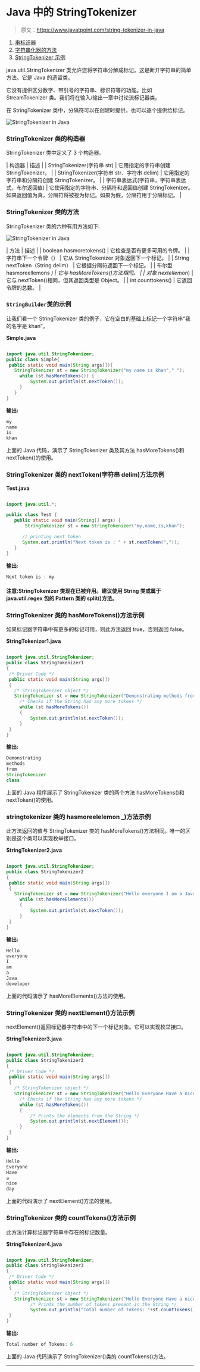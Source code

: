 # Java 中的 StringTokenizer

> 原文：<https://www.javatpoint.com/string-tokenizer-in-java>

1.  [串标识器](#StringTokenizer)
2.  [字符串化器的方法](#Methods)
3.  [StringTokenizer 示例](#Example)

java.util.StringTokenizer 类允许您将字符串分解成标记。这是断开字符串的简单方法。它是 Java 的遗留类。

它没有提供区分数字、带引号的字符串、标识符等的功能。比如 StreamTokenizer 类。我们将在输入/输出一章中讨论流标记器类。

在 StringTokenizer 类中，分隔符可以在创建时提供，也可以逐个提供给标记。

![StringTokenizer in Java](../img/c86d00ffb638e5a3cc86f84f38a9c992.png)

### StringTokenizer 类的构造器

StringTokenizer 类中定义了 3 个构造器。

| 构造器 | 描述 |
| StringTokenizer(字符串 str) | 它用指定的字符串创建 StringTokenizer。 |
| StringTokenizer(字符串 str、字符串 delim) | 它用指定的字符串和分隔符创建 StringTokenizer。 |
| 字符串表达式(字符串，字符串表达式，布尔返回值) | 它使用指定的字符串、分隔符和返回值创建 StringTokenizer。如果返回值为真，分隔符将被视为标记。如果为假，分隔符用于分隔标记。 |

### StringTokenizer 类的方法

StringTokenizer 类的六种有用方法如下:

![StringTokenizer in Java](../img/cd9bdce214be4b61cc582907ea42a102.png)

| 方法 | 描述 |
| boolean hasmoretokens() | 它检查是否有更多可用的令牌。 |
| 字符串下一个令牌（） | 它从 StringTokenizer 对象返回下一个标记。 |
| String nextToken（String delim） | 它根据分隔符返回下一个标记。 |
| 布尔型 hasmoreellemons _) | 它与 hasMoreTokens()方法相同。 |
| 对象 nextellemon_) | 它与 nextToken()相同，但其返回类型是 Object。 |
| int counttokens() | 它返回令牌的总数。 |

### `StringBuilder`类的示例

让我们看一个 StringTokenizer 类的例子，它在空白的基础上标记一个字符串“我的名字是 khan”。

**Simple.java**

```java

import java.util.StringTokenizer;
public class Simple{
 public static void main(String args[]){
   StringTokenizer st = new StringTokenizer("my name is khan"," ");
     while (st.hasMoreTokens()) {
         System.out.println(st.nextToken());
     }
   }
}

```

**输出:**

```java
my
name
is
khan

```

上面的 Java 代码，演示了 StringTokenizer 类及其方法 hasMoreTokens()和 nextToken()的使用。

### StringTokenizer 类的 nextToken(字符串 delim)方法示例

**Test.java**

```java

import java.util.*;

public class Test {
   public static void main(String[] args) {
       StringTokenizer st = new StringTokenizer("my,name,is,khan");

      // printing next token
      System.out.println("Next token is : " + st.nextToken(","));
   }    
}

```

**输出:**

```java
Next token is : my

```

#### 注意:StringTokenizer 类现在已被弃用。建议使用 String 类或属于 java.util.regex 包的 Pattern 类的 split()方法。

### StringTokenizer 类的 hasMoreTokens()方法示例

如果标记器字符串中有更多的标记可用，则此方法返回 true，否则返回 false。

**StringTokenizer1.java**

```java

import java.util.StringTokenizer;  
public class StringTokenizer1
{  
 /* Driver Code */
 public static void main(String args[])
 {  
   /* StringTokenizer object */
   StringTokenizer st = new StringTokenizer("Demonstrating methods from StringTokenizer class"," ");  
     /* Checks if the String has any more tokens */
     while (st.hasMoreTokens()) 
     {  
         System.out.println(st.nextToken());  
     }  
 }  
}

```

**输出:**

```java
Demonstrating
methods
from
StringTokenizer
class

```

上面的 Java 程序展示了 StringTokenizer 类的两个方法 hasMoreTokens()和 nextToken()的使用。

### stringtokenizer 类的 hasmoreelelemon _)方法示例

此方法返回的值与 StringTokenizer 类的 hasMoreTokens()方法相同。唯一的区别是这个类可以实现枚举接口。

**StringTokenizer2.java**

```java

import java.util.StringTokenizer;  
public class StringTokenizer2
{  
 public static void main(String args[])
 {  
   StringTokenizer st = new StringTokenizer("Hello everyone I am a Java developer"," ");  
     while (st.hasMoreElements()) 
     {  
         System.out.println(st.nextToken());  
     }  
 }  
}

```

**输出:**

```java
Hello
everyone
I
am
a
Java
developer

```

上面的代码演示了 hasMoreElements()方法的使用。

### StringTokenizer 类的 nextElement()方法示例

nextElement()返回标记器字符串中的下一个标记对象。它可以实现枚举接口。

**StringTokenizer3.java**

```java

import java.util.StringTokenizer;  
public class StringTokenizer3
{  
 /* Driver Code */
 public static void main(String args[])
 {  
   /* StringTokenizer object */
   StringTokenizer st = new StringTokenizer("Hello Everyone Have a nice day"," ");  
     /* Checks if the String has any more tokens */
     while (st.hasMoreTokens()) 
     {  
         /* Prints the elements from the String */
         System.out.println(st.nextElement());  
     }  
 }  
}

```

**输出:**

```java
Hello
Everyone
Have
a
nice
day

```

上面的代码演示了 nextElement()方法的使用。

### StringTokenizer 类的 countTokens()方法示例

此方法计算标记器字符串中存在的标记数量。

**StringTokenizer4.java**

```java

import java.util.StringTokenizer;  
public class StringTokenizer3
{  
 /* Driver Code */
 public static void main(String args[])
 {  
   /* StringTokenizer object */
   StringTokenizer st = new StringTokenizer("Hello Everyone Have a nice day"," ");  
         /* Prints the number of tokens present in the String */
         System.out.println("Total number of Tokens: "+st.countTokens());  
 }  
}

```

**输出:**

```java
Total number of Tokens: 6

```

上面的 Java 代码演示了 StringTokenizer()类的 countTokens()方法。

* * *